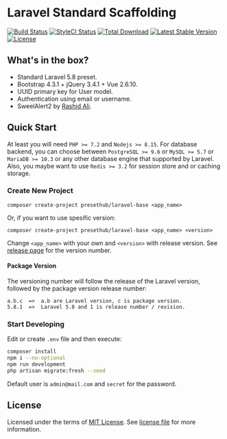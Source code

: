 # Laravel Standard Scaffolding

[![Build Status](https://travis-ci.org/presethub/laravel-base.svg?branch=master)](https://travis-ci.org/presethub/laravel-base)
[![StyleCI Status](https://github.styleci.io/repos/184733142/shield?branch=master)](https://github.styleci.io/repos/184733142)
[![Total Download](https://poser.pugx.org/presethub/laravel-base/d/total.svg?format=flat-square)](https://packagist.org/packages/presethub/laravel-base)
[![Latest Stable Version](https://poser.pugx.org/presethub/laravel-base/v/stable.svg?format=flat-square)](https://packagist.org/packages/presethub/laravel-base)
[![License](https://img.shields.io/badge/license-mit-green.svg?style=flat-square)](https://choosealicense.com/licenses/mit/)

## What's in the box?

- Standard Laravel 5.8 preset.
- Bootstrap 4.3.1 + jQuery 3.4.1 + Vue 2.6.10.
- UUID primary key for User model.
- Authentication using email or username.
- SweelAlert2 by [Rashid Ali](https://github.com/realrashid/sweet-alert).

## Quick Start

At least you will need `PHP >= 7.2` and `Nodejs >= 8.15`. For database backend, you can choose between
`PostgreSQL >= 9.6` or `MySQL >= 5.7` or `MariaDB >= 10.3` or any other database engine that supported
by Laravel. Also, you maybe want to use `Redis >= 3.2` for session store and or caching storage.

### Create New Project

```
composer create-project presethub/laravel-base <app_name>
```

Or, if you want to use spesific version:

```
composer create-project presethub/laravel-base <app_name> <version>
```

Change `<app_name>` with your own and `<version>` with release version.
See [release page][releasepage] for the version number.


#### Package Version

The versioning number will follow the release of the Laravel version, followed by the package version release number:

```
a.b.c  =>  a.b are Laravel version, c is package version.
5.8.1  =>  Laravel 5.8 and 1 is release number / revision.
```

### Start Developing

Edit or create `.env` file and then execute:

```bash
composer install
npm i --no-optional
npm run development
php artisan migrate:fresh --seed
```

Default user is `admin@mail.com` and `secret` for the password.

## License

Licensed under the terms of [MIT License][choosealicense]. See [license file](./license.txt) for more information.

[choosealicense]:https://choosealicense.com/licenses/mit/
[releasepage]:https://github.com/presethub/laravel-base/releases
